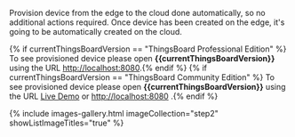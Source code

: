 Provision device from the edge to the cloud done automatically, so no additional actions required. 
Once device has been created on the edge, it's going to be automatically created on the cloud.

{% if currentThingsBoardVersion == "ThingsBoard Professional Edition" %}
To see provisioned device please open **{{currentThingsBoardVersion}}** using the URL [http://localhost:8080](http://localhost:8080).{% endif %}
{% if currentThingsBoardVersion == "ThingsBoard Community Edition" %}
To see provisioned device please open **{{currentThingsBoardVersion}}** using the URL [Live Demo](https://demo.thingsboard.io) or [http://localhost:8080](http://localhost:8080) .{% endif %}

{% include images-gallery.html imageCollection="step2" showListImageTitles="true" %}